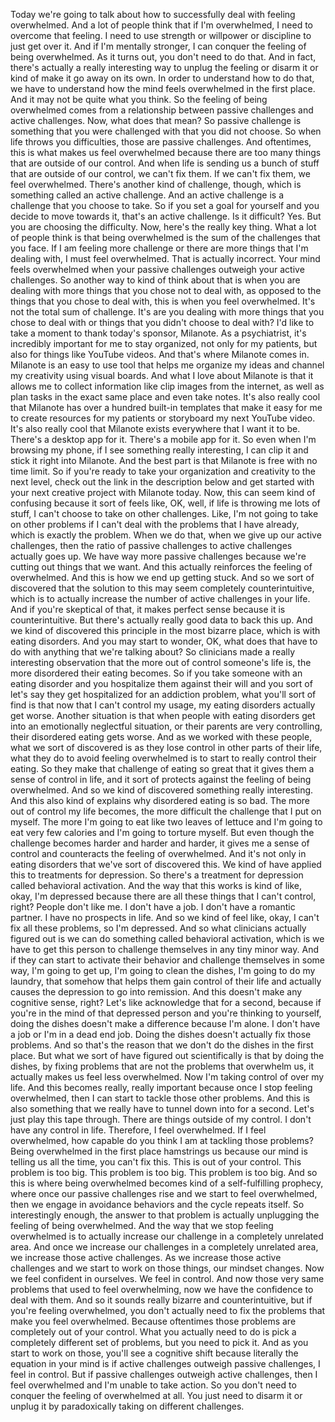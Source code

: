  Today we're going to talk about how to successfully deal with feeling overwhelmed. And a lot of people think that if I'm overwhelmed, I need to overcome that feeling. I need to use strength or willpower or discipline to just get over it. And if I'm mentally stronger, I can conquer the feeling of being overwhelmed. As it turns out, you don't need to do that. And in fact, there's actually a really interesting way to unplug the feeling or disarm it or kind of make it go away on its own. In order to understand how to do that, we have to understand how the mind feels overwhelmed in the first place. And it may not be quite what you think. So the feeling of being overwhelmed comes from a relationship between passive challenges and active challenges. Now, what does that mean? So passive challenge is something that you were challenged with that you did not choose. So when life throws you difficulties, those are passive challenges. And oftentimes, this is what makes us feel overwhelmed because there are too many things that are outside of our control. And when life is sending us a bunch of stuff that are outside of our control, we can't fix them. If we can't fix them, we feel overwhelmed. There's another kind of challenge, though, which is something called an active challenge. And an active challenge is a challenge that you choose to take. So if you set a goal for yourself and you decide to move towards it, that's an active challenge. Is it difficult? Yes. But you are choosing the difficulty. Now, here's the really key thing. What a lot of people think is that being overwhelmed is the sum of the challenges that you face. If I am feeling more challenge or there are more things that I'm dealing with, I must feel overwhelmed. That is actually incorrect. Your mind feels overwhelmed when your passive challenges outweigh your active challenges. So another way to kind of think about that is when you are dealing with more things that you chose not to deal with, as opposed to the things that you chose to deal with, this is when you feel overwhelmed. It's not the total sum of challenge. It's are you dealing with more things that you chose to deal with or things that you didn't choose to deal with? I'd like to take a moment to thank today's sponsor, Milanote. As a psychiatrist, it's incredibly important for me to stay organized, not only for my patients, but also for things like YouTube videos. And that's where Milanote comes in. Milanote is an easy to use tool that helps me organize my ideas and channel my creativity using visual boards. And what I love about Milanote is that it allows me to collect information like clip images from the internet, as well as plan tasks in the exact same place and even take notes. It's also really cool that Milanote has over a hundred built-in templates that make it easy for me to create resources for my patients or storyboard my next YouTube video. It's also really cool that Milanote exists everywhere that I want it to be. There's a desktop app for it. There's a mobile app for it. So even when I'm browsing my phone, if I see something really interesting, I can clip it and stick it right into Milanote. And the best part is that Milanote is free with no time limit. So if you're ready to take your organization and creativity to the next level, check out the link in the description below and get started with your next creative project with Milanote today. Now, this can seem kind of confusing because it sort of feels like, OK, well, if life is throwing me lots of stuff, I can't choose to take on other challenges. Like, I'm not going to take on other problems if I can't deal with the problems that I have already, which is exactly the problem. When we do that, when we give up our active challenges, then the ratio of passive challenges to active challenges actually goes up. We have way more passive challenges because we're cutting out things that we want. And this actually reinforces the feeling of overwhelmed. And this is how we end up getting stuck. And so we sort of discovered that the solution to this may seem completely counterintuitive, which is to actually increase the number of active challenges in your life. And if you're skeptical of that, it makes perfect sense because it is counterintuitive. But there's actually really good data to back this up. And we kind of discovered this principle in the most bizarre place, which is with eating disorders. And you may start to wonder, OK, what does that have to do with anything that we're talking about? So clinicians made a really interesting observation that the more out of control someone's life is, the more disordered their eating becomes. So if you take someone with an eating disorder and you hospitalize them against their will and you sort of let's say they get hospitalized for an addiction problem, what you'll sort of find is that now that I can't control my usage, my eating disorders actually get worse. Another situation is that when people with eating disorders get into an emotionally neglectful situation, or their parents are very controlling, their disordered eating gets worse. And as we worked with these people, what we sort of discovered is as they lose control in other parts of their life, what they do to avoid feeling overwhelmed is to start to really control their eating. So they make that challenge of eating so great that it gives them a sense of control in life, and it sort of protects against the feeling of being overwhelmed. And so we kind of discovered something really interesting. And this also kind of explains why disordered eating is so bad. The more out of control my life becomes, the more difficult the challenge that I put on myself. The more I'm going to eat like two leaves of lettuce and I'm going to eat very few calories and I'm going to torture myself. But even though the challenge becomes harder and harder and harder, it gives me a sense of control and counteracts the feeling of overwhelmed. And it's not only in eating disorders that we've sort of discovered this. We kind of have applied this to treatments for depression. So there's a treatment for depression called behavioral activation. And the way that this works is kind of like, okay, I'm depressed because there are all these things that I can't control, right? People don't like me. I don't have a job. I don't have a romantic partner. I have no prospects in life. And so we kind of feel like, okay, I can't fix all these problems, so I'm depressed. And so what clinicians actually figured out is we can do something called behavioral activation, which is we have to get this person to challenge themselves in any tiny minor way. And if they can start to activate their behavior and challenge themselves in some way, I'm going to get up, I'm going to clean the dishes, I'm going to do my laundry, that somehow that helps them gain control of their life and actually causes the depression to go into remission. And this doesn't make any cognitive sense, right? Let's like acknowledge that for a second, because if you're in the mind of that depressed person and you're thinking to yourself, doing the dishes doesn't make a difference because I'm alone. I don't have a job or I'm in a dead end job. Doing the dishes doesn't actually fix those problems. And so that's the reason that we don't do the dishes in the first place. But what we sort of have figured out scientifically is that by doing the dishes, by fixing problems that are not the problems that overwhelm us, it actually makes us feel less overwhelmed. Now I'm taking control of over my life. And this becomes really, really important because once I stop feeling overwhelmed, then I can start to tackle those other problems. And this is also something that we really have to tunnel down into for a second. Let's just play this tape through. There are things outside of my control. I don't have any control in life. Therefore, I feel overwhelmed. If I feel overwhelmed, how capable do you think I am at tackling those problems? Being overwhelmed in the first place hamstrings us because our mind is telling us all the time, you can't fix this. This is out of your control. This problem is too big. This problem is too big. This problem is too big. And so this is where being overwhelmed becomes kind of a self-fulfilling prophecy, where once our passive challenges rise and we start to feel overwhelmed, then we engage in avoidance behaviors and the cycle repeats itself. So interestingly enough, the answer to that problem is actually unplugging the feeling of being overwhelmed. And the way that we stop feeling overwhelmed is to actually increase our challenge in a completely unrelated area. And once we increase our challenges in a completely unrelated area, we increase those active challenges. As we increase those active challenges and we start to work on those things, our mindset changes. Now we feel confident in ourselves. We feel in control. And now those very same problems that used to feel overwhelming, now we have the confidence to deal with them. And so it sounds really bizarre and counterintuitive, but if you're feeling overwhelmed, you don't actually need to fix the problems that make you feel overwhelmed. Because oftentimes those problems are completely out of your control. What you actually need to do is pick a completely different set of problems, but you need to pick it. And as you start to work on those, you'll see a cognitive shift because literally the equation in your mind is if active challenges outweigh passive challenges, I feel in control. But if passive challenges outweigh active challenges, then I feel overwhelmed and I'm unable to take action. So you don't need to conquer the feeling of overwhelmed at all. You just need to disarm it or unplug it by paradoxically taking on different challenges.